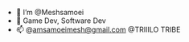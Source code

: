 - 👋 I’m @Meshsamoei
- 👀 Game Dev, Software Dev
- 📫 @amsamoeimesh@gmail.com
    @TRIIILO TRIBE

<!---
Meshsamoei/Meshsamoei is a ✨ special ✨ repository because its `README.md` (this file) appears on your GitHub profile.
You can click the Preview link to take a look at your changes.
--->
